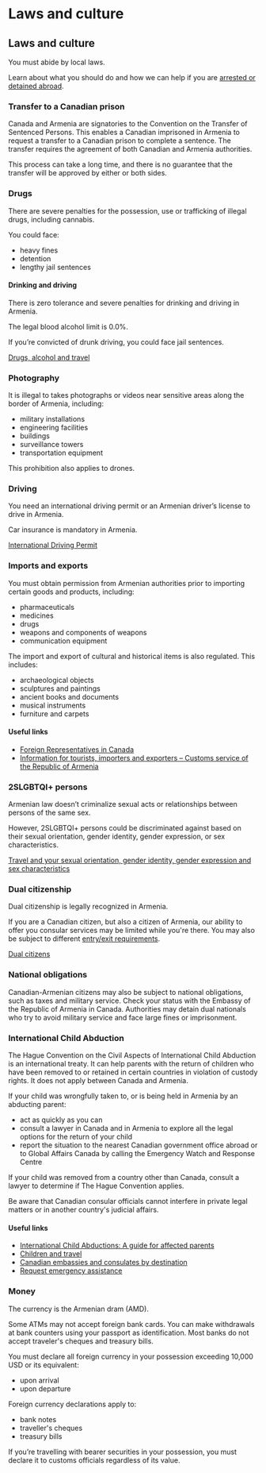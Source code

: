 # Laws and culture

## Laws and culture

You must abide by local laws.

Learn about what you should do and how we can help if you are [arrested or detained abroad](http://travel.gc.ca/assistance/emergency-info/arrest-detention).

### Transfer to a Canadian prison

Canada and Armenia are signatories to the Convention on the Transfer of Sentenced Persons. This enables a Canadian imprisoned in Armenia to request a transfer to a Canadian prison to complete a sentence. The transfer requires the agreement of both Canadian and Armenia authorities.

This process can take a long time, and there is no guarantee that the transfer will be approved by either or both sides.

### Drugs

There are severe penalties for the possession, use or trafficking of illegal drugs, including cannabis.

You could face:

* heavy fines
* detention
* lengthy jail sentences

#### Drinking and driving

There is zero tolerance and severe penalties for drinking and driving in Armenia.

The legal blood alcohol limit is 0.0%.

If you’re convicted of drunk driving, you could face jail sentences.

[Drugs, alcohol and travel](https://travel.gc.ca/travelling/health-safety/drugs)

### Photography

It is illegal to takes photographs or videos near sensitive areas along the border of Armenia, including:

* military installations
* engineering facilities
* buildings
* surveillance towers
* transportation equipment

This prohibition also applies to drones.

### Driving

You need an international driving permit or an Armenian driver’s license to drive in Armenia.

Car insurance is mandatory in Armenia.

[International Driving Permit](https://travel.gc.ca/travelling/documents/international-driving-permit)

### Imports and exports

You must obtain permission from Armenian authorities prior to importing certain goods and products, including:

* pharmaceuticals
* medicines
* drugs
* weapons and components of weapons
* communication equipment

The import and export of cultural and historical items is also regulated. This includes:

* archaeological objects
* sculptures and paintings
* ancient books and documents
* musical instruments
* furniture and carpets

#### Useful links

* [Foreign Representatives in Canada](https://www.international.gc.ca/protocol-protocole/reps.aspx?lang=eng)
* [Information for tourists, importers and exporters – Customs service of the Republic of Armenia](https://www.petekamutner.am/DefaultCs.aspx?sid=cs)

### 2SLGBTQI+ persons

Armenian law doesn’t criminalize sexual acts or relationships between persons of the same sex.

However, 2SLGBTQI+ persons could be discriminated against based on their sexual orientation, gender identity, gender expression, or sex characteristics.

[Travel and your sexual orientation, gender identity, gender expression and sex characteristics](https://travel.gc.ca/travelling/health-safety/lgbt-travel)

### Dual citizenship

Dual citizenship is legally recognized in Armenia.

If you are a Canadian citizen, but also a citizen of Armenia, our ability to offer you consular services may be limited while you're there. You may also be subject to different [entry/exit requirements](#entryexit).

[Dual citizens](http://travel.gc.ca/travelling/documents/dual-citizenship)

### National obligations

Canadian-Armenian citizens may also be subject to national obligations, such as taxes and military service. Check your status with the Embassy of the Republic of Armenia in Canada. Authorities may detain dual nationals who try to avoid military service and face large fines or imprisonment.

### International Child Abduction

The Hague Convention on the Civil Aspects of International Child Abduction is an international treaty. It can help parents with the return of children who have been removed to or retained in certain countries in violation of custody rights. It does not apply between Canada and Armenia.

If your child was wrongfully taken to, or is being held in Armenia by an abducting parent:

* act as quickly as you can
* consult a lawyer in Canada and in Armenia to explore all the legal options for the return of your child
* report the situation to the nearest Canadian government office abroad or to Global Affairs Canada by calling the Emergency Watch and Response Centre

If your child was removed from a country other than Canada, consult a lawyer to determine if The Hague Convention applies.

Be aware that Canadian consular officials cannot interfere in private legal matters or in another country's judicial affairs.

#### Useful links

* [International Child Abductions: A guide for affected parents](https://travel.gc.ca/travelling/publications/international-child-abductions)
* [Children and travel](https://travel.gc.ca/travelling/children)
* [Canadian embassies and consulates by destination](https://travel.gc.ca/assistance/embassies-consulates)
* [Request emergency assistance](https://travel.gc.ca/assistance/emergency-assistance)

### Money

The currency is the Armenian dram (AMD).

Some ATMs may not accept foreign bank cards. You can make withdrawals at bank counters using your passport as identification. Most banks do not accept traveler's cheques and treasury bills.

You must declare all foreign currency in your possession exceeding 10,000 USD or its equivalent:

* upon arrival
* upon departure

Foreign currency declarations apply to:

* bank notes
* traveller's cheques
* treasury bills

If you’re travelling with bearer securities in your possession, you must declare it to customs officials regardless of its value.